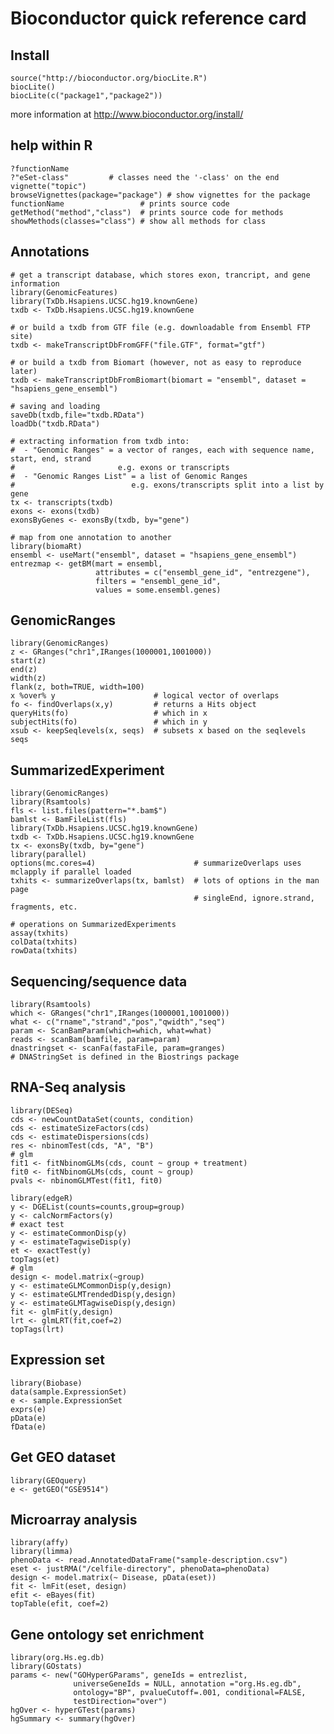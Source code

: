 # Bioconductor quick reference card

## Install

    source("http://bioconductor.org/biocLite.R")
    biocLite()
    biocLite(c("package1","package2"))

more information at http://www.bioconductor.org/install/

## help within R
   
    ?functionName
    ?"eSet-class"         # classes need the '-class' on the end
    vignette("topic")
    browseVignettes(package="package") # show vignettes for the package
    functionName                 # prints source code
    getMethod("method","class")  # prints source code for methods
    showMethods(classes="class") # show all methods for class

## Annotations

    # get a transcript database, which stores exon, trancript, and gene information
    library(GenomicFeatures)
    library(TxDb.Hsapiens.UCSC.hg19.knownGene)
    txdb <- TxDb.Hsapiens.UCSC.hg19.knownGene
    
    # or build a txdb from GTF file (e.g. downloadable from Ensembl FTP site)
    txdb <- makeTranscriptDbFromGFF("file.GTF", format="gtf")
    
    # or build a txdb from Biomart (however, not as easy to reproduce later)
    txdb <- makeTranscriptDbFromBiomart(biomart = "ensembl", dataset = "hsapiens_gene_ensembl")

    # saving and loading
    saveDb(txdb,file="txdb.RData")
    loadDb("txdb.RData")
   
    # extracting information from txdb into: 
    #  - "Genomic Ranges" = a vector of ranges, each with sequence name, start, end, strand
    #                       e.g. exons or transcripts
    #  - "Genomic Ranges List" = a list of Genomic Ranges
    #                          e.g. exons/transcripts split into a list by gene
    tx <- transcripts(txdb)
    exons <- exons(txdb)
    exonsByGenes <- exonsBy(txdb, by="gene")

    # map from one annotation to another
    library(biomaRt)
    ensembl <- useMart("ensembl", dataset = "hsapiens_gene_ensembl")
    entrezmap <- getBM(mart = ensembl,
    	      	       attributes = c("ensembl_gene_id", "entrezgene"), 
    	               filters = "ensembl_gene_id", 
                       values = some.ensembl.genes)

## GenomicRanges

    library(GenomicRanges)
    z <- GRanges("chr1",IRanges(1000001,1001000))
    start(z)
    end(z)
    width(z)
    flank(z, both=TRUE, width=100)
    x %over% y                      # logical vector of overlaps
    fo <- findOverlaps(x,y)         # returns a Hits object
    queryHits(fo)                   # which in x
    subjectHits(fo)                 # which in y 
    xsub <- keepSeqlevels(x, seqs)  # subsets x based on the seqlevels seqs

## SummarizedExperiment

    library(GenomicRanges)
    library(Rsamtools)
    fls <- list.files(pattern="*.bam$")
    bamlst <- BamFileList(fls)
    library(TxDb.Hsapiens.UCSC.hg19.knownGene)
    txdb <- TxDb.Hsapiens.UCSC.hg19.knownGene
    tx <- exonsBy(txdb, by="gene")
    library(parallel)
    options(mc.cores=4)                      # summarizeOverlaps uses mclapply if parallel loaded
    txhits <- summarizeOverlaps(tx, bamlst)  # lots of options in the man page
                                             # singleEnd, ignore.strand, fragments, etc.

    # operations on SummarizedExperiments
    assay(txhits)
    colData(txhits)
    rowData(txhits)

## Sequencing/sequence data

    library(Rsamtools)
    which <- GRanges("chr1",IRanges(1000001,1001000))
    what <- c("rname","strand","pos","qwidth","seq")
    param <- ScanBamParam(which=which, what=what)
    reads <- scanBam(bamfile, param=param)
    dnastringset <- scanFa(fastaFile, param=granges)
    # DNAStringSet is defined in the Biostrings package

## RNA-Seq analysis

    library(DESeq)
    cds <- newCountDataSet(counts, condition)
    cds <- estimateSizeFactors(cds)
    cds <- estimateDispersions(cds)
    res <- nbinomTest(cds, "A", "B")
    # glm
    fit1 <- fitNbinomGLMs(cds, count ~ group + treatment)
    fit0 <- fitNbinomGLMs(cds, count ~ group)
    pvals <- nbinomGLMTest(fit1, fit0)

    library(edgeR)
    y <- DGEList(counts=counts,group=group)
    y <- calcNormFactors(y)
    # exact test
    y <- estimateCommonDisp(y)
    y <- estimateTagwiseDisp(y)
    et <- exactTest(y)
    topTags(et)
    # glm
    design <- model.matrix(~group)
    y <- estimateGLMCommonDisp(y,design)
    y <- estimateGLMTrendedDisp(y,design)
    y <- estimateGLMTagwiseDisp(y,design)
    fit <- glmFit(y,design)
    lrt <- glmLRT(fit,coef=2)
    topTags(lrt)

## Expression set

    library(Biobase)
    data(sample.ExpressionSet)
    e <- sample.ExpressionSet
    exprs(e)
    pData(e)
    fData(e)

## Get GEO dataset

    library(GEOquery)
    e <- getGEO("GSE9514")

## Microarray analysis

    library(affy)
    library(limma)
    phenoData <- read.AnnotatedDataFrame("sample-description.csv")
    eset <- justRMA("/celfile-directory", phenoData=phenoData)
    design <- model.matrix(~ Disease, pData(eset))
    fit <- lmFit(eset, design)
    efit <- eBayes(fit)
    topTable(efit, coef=2)

## Gene ontology set enrichment

    library(org.Hs.eg.db)
    library(GOstats)
    params <- new("GOHyperGParams", geneIds = entrezlist, 
                  universeGeneIds = NULL, annotation ="org.Hs.eg.db", 
                  ontology="BP", pvalueCutoff=.001, conditional=FALSE, 
                  testDirection="over")
    hgOver <- hyperGTest(params)
    hgSummary <- summary(hgOver)

